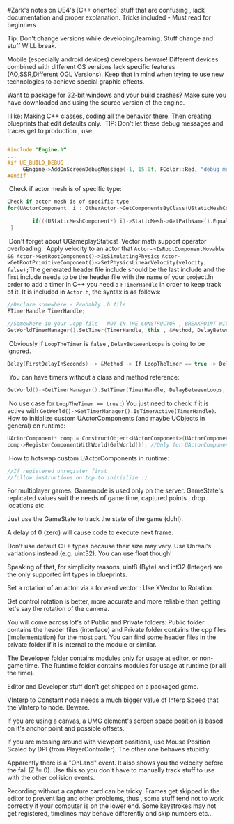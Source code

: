 #Zark's notes on UE4's [C++ oriented] stuff that are confusing , lack documentation and proper explanation. Tricks included - Must read for beginners

Tip: Don't change versions while developing/learning. Stuff change and stuff WILL break.

Mobile (especially android devices) developers beware! Different devices combined with different OS versions lack 
specific features (AO,SSR,Different OGL Versions). Keep that in mind when trying to use new technologies to achieve
special graphic effects.

Want to package for 32-bit windows and your build crashes? Make sure you have downloaded and using the source version
of the engine.

I like: Making C++ classes, coding all the behavior there. Then creating blueprints that edit defaults only.
​
TIP: Don't let these debug messages and traces get to production , use:
​
```cpp

#include "Engine.h"
...
#if UE_BUILD_DEBUG
     GEngine->AddOnScreenDebugMessage(-1, 15.0f, FColor::Red, "debug msg");
#endif
```

​
Check if actor mesh is of specific type:
​
```cpp
Check if actor mesh is of specific type
for(UActorComponent  i : OtherActor->GetComponentsByClass(UStaticMeshComponent::StaticClass()) {
 
        if(((UStaticMeshComponent*) i)->StaticMesh->GetPathName().Equals("/Game/FirstPerson/Meshes/FirstPersonTemplateCube.FirstPersonTemplateCube"))... // Dont forget continue;
 }
```
​
Don't forget about UGameplayStatics!
​
Vector math support operator overloading.
​
Apply velocity to an actor that `Actor->IsRootComponentMovable && Actor->GetRootComponent()->IsSimulatingPhysics`
`Actor->GetRootPrimitiveComponent()->SetPhysicsLinearVelocity(velocity, false);`
​
The generated header file include should be the last include and the first include needs to be the header file
with the name of your project.
​
In order to add a timer in C++ you need a `FTimerHandle` in order to keep track of it. It is included in `Actor.h`, the syntax is as follows:
​
```cpp
//Declare somewhere - Probably .h file
FTimerHandle TimerHandle;
​
//Somewhere in your .cpp file - NOT IN THE CONSTRUCTOR , BREAKPOINT WILL TRIGGER IF YOU DON'T DO OTHERWISE
GetWorldTimerManager().SetTimer(TimerHandle, this , &Method, DelayBetweenLoops , LoopTheTimer, FirstDelayInSeconds);
```
​
Obviously if `LoopTheTimer` is `false` , `DelayBetweenLoops` is going to be ignored.
​
```cpp
Delay(FirstDelayInSeconds) -> &Method -> If LoopTheTimer == true -> Delay (DelayBetweenLoops) -> &Method -> ... //Till timer is stopped
```
​
You can have timers without a class and method reference:
​
```cpp
GetWorld()->GetTimerManager().SetTimer(TimerHandle, DelayBetweenLoops, LoopTheTimer, FirstDelayInSeconds);
```
​
No use case for `LoopTheTimer == true` :) You just need to check if it is active with `GetWorld()->GetTimerManager().IsTimerActive(TimerHandle)`.
​
How to initialize custom UActorComponents (and maybe UObjects in general) on runtime:
​
```cpp
UActorComponent* comp = ConstructObject<UActorComponent>(UActorComponent::StaticClass(), Owner);
comp->RegisterComponentWithWorld(GetWorld()); //Only for UActorComponents
```
​
How to hotswap custom UActorComponents in runtime:
​
```cpp
//If registered unregister first
//follow instructions on top to initialize :)
```

For multiplayer games: Gamemode is used only on the server. GameState's replicated values suit the needs of game time,
captured points , drop locations etc.

Just use the GameState to track the state of the game (duh!).

A delay of 0 (zero) will cause code to execute next frame.

Don't use default C++ types because their size may vary. Use Unreal's variations instead (e.g. uint32). You can use float though!

Speaking of that, for simplicity reasons, uint8 (Byte) and int32 (Integer) are the only supported int types in blueprints.

Set a rotation of an actor via a forward vector : Use XVector to Rotation.

Get control rotation is better, more accurate and more reliable than getting let's say the rotation of the camera.

You will come across lot's of Public and Private folders: Public folder contains the header files (interface) and Private folder contains the cpp files (implementation) for the most part. You can find some header files in the private folder if it is internal to the module or similar.

The Developer folder contains modules only for usage at editor, or non-game time.
The Runtime folder contains modules for usage at runtime (or all the time).

Editor and Developer stuff don't get shipped on a packaged game.

VInterp to Constant node needs a much bigger value of Interp Speed that the VInterp to node. Beware.

If you are using a canvas, a UMG element's screen space position is based on it's anchor point and possible offsets.

If you are messing around with viewport positions, use Mouse Position Scaled by DPI (from PlayerController). The other one behaves stupidly.

Apparently there is a "OnLand" event. It also shows you the velocity before the fall (Z != 0). Use this so you don't have to manually track stuff to use with the other collision events.

Recording without a capture card can be tricky. Frames get skipped in the editor to prevent lag and other problems, thus , some stuff tend not to work correctly if your computer is on the lower end. Some keystrokes may not get registered, timelines may behave differently and skip numbers etc...
